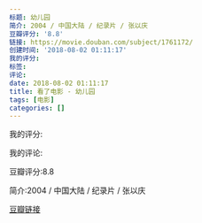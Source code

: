 ```yaml
---
标题: 幼儿园
简介: 2004 / 中国大陆 / 纪录片 / 张以庆
豆瓣评分: '8.8'
链接: https://movie.douban.com/subject/1761172/
创建时间: '2018-08-02 01:11:17'
我的评分:
标签:
评论:
date: 2018-08-02 01:11:17
title: 看了电影 - 幼儿园
tags: [电影]
categories: []
---
```


我的评分:

我的评论:

豆瓣评分:8.8

简介:2004 / 中国大陆 / 纪录片 / 张以庆

[豆瓣链接](https://movie.douban.com/subject/1761172/)

